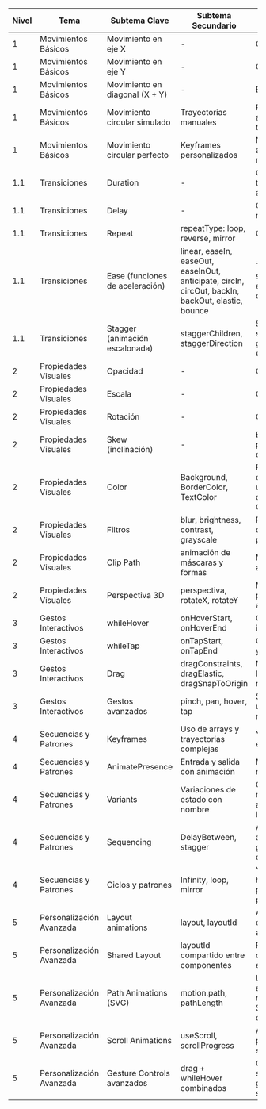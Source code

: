 | Nivel | Tema                     | Subtema Clave                   | Subtema Secundario                                                                                | Notas                                                         |
| ----- | ------------------------ | ------------------------------- | ------------------------------------------------------------------------------------------------- | ------------------------------------------------------------- |
| 1     | Movimientos Básicos      | Movimiento en eje X             | -                                                                                                 | Clave para iniciar                                            |
| 1     | Movimientos Básicos      | Movimiento en eje Y             | -                                                                                                 | Clave para iniciar                                            |
| 1     | Movimientos Básicos      | Movimiento en diagonal (X + Y)  | -                                                                                                 | Evolución natural                                             |
| 1     | Movimientos Básicos      | Movimiento circular simulado    | Trayectorias manuales                                                                             | Primera aproximación a trayectorias                           |
| 1     | Movimientos Básicos      | Movimiento circular perfecto    | Keyframes personalizados                                                                          | Nivel más avanzado del mismo patrón                           |
| 1.1   | Transiciones             | Duration                        | -                                                                                                 | Clave para el tiempo de animación                             |
| 1.1   | Transiciones             | Delay                           | -                                                                                                 | Controla el retraso                                           |
| 1.1   | Transiciones             | Repeat                          | repeatType: loop, reverse, mirror                                                                 | Controla ciclos                                               |
| 1.1   | Transiciones             | Ease (funciones de aceleración) | linear, easeIn, easeOut, easeInOut, anticipate, circIn, circOut, backIn, backOut, elastic, bounce | Tema muy rico, se pueden hacer ejemplos por cada easing       |
| 1.1   | Transiciones             | Stagger (animación escalonada)  | staggerChildren, staggerDirection                                                                 | Se usa cuando se animan grupos de elementos                   |
| 2     | Propiedades Visuales     | Opacidad                        | -                                                                                                 | Clave                                                         |
| 2     | Propiedades Visuales     | Escala                          | -                                                                                                 | Clave                                                         |
| 2     | Propiedades Visuales     | Rotación                        | -                                                                                                 | Clave                                                         |
| 2     | Propiedades Visuales     | Skew (inclinación)              | -                                                                                                 | Es menos usada pero permite distorsión                        |
| 2     | Propiedades Visuales     | Color                           | Background, BorderColor, TextColor                                                                | Puede cambiarse usando `animate` directamente o CSS variables |
| 2     | Propiedades Visuales     | Filtros                         | blur, brightness, contrast, grayscale                                                             | Poco documentado pero compatible                              |
| 2     | Propiedades Visuales     | Clip Path                       | animación de máscaras y formas                                                                    | Muy visual, avanzada                                          |
| 2     | Propiedades Visuales     | Perspectiva 3D                  | perspectiva, rotateX, rotateY                                                                     | Más compleja pero visualmente atractiva                       |
| 3     | Gestos Interactivos      | whileHover                      | onHoverStart, onHoverEnd                                                                          | Clave para interacciones                                      |
| 3     | Gestos Interactivos      | whileTap                        | onTapStart, onTapEnd                                                                              | Clave para clicks y toques                                    |
| 3     | Gestos Interactivos      | Drag                            | dragConstraints, dragElastic, dragSnapToOrigin                                                    | Movimientos libres o restringidos                             |
| 3     | Gestos Interactivos      | Gestos avanzados                | pinch, pan, hover, tap                                                                            | Solo posibles usando listeners manuales                       |
| 4     | Secuencias y Patrones    | Keyframes                       | Uso de arrays y trayectorias complejas                                                            | Ya lo usaste con éxito                                        |
| 4     | Secuencias y Patrones    | AnimatePresence                 | Entrada y salida con animación                                                                    | Muy útil para rutas o modal                                   |
| 4     | Secuencias y Patrones    | Variants                        | Variaciones de estado con nombre                                                                  | Controla múltiples animaciones con lógica más limpia          |
| 4     | Secuencias y Patrones    | Sequencing                      | DelayBetween, stagger                                                                             | Avanza hacia animaciones grupales organizadas                 |
| 4     | Secuencias y Patrones    | Ciclos y patrones               | Infinity, loop, mirror                                                                            | Ya lo estás haciendo pero se puede profundizar                |
| 5     | Personalización Avanzada | Layout animations               | layout, layoutId                                                                                  | Anima cambios estructurales automáticamente                   |
| 5     | Personalización Avanzada | Shared Layout                   | layoutId compartido entre componentes                                                             | Requiere coordinación entre vistas                            |
| 5     | Personalización Avanzada | Path Animations (SVG)           | motion.path, pathLength                                                                           | Lo más avanzado, requiere trabajar SVG directamente           |
| 5     | Personalización Avanzada | Scroll Animations               | useScroll, scrollProgress                                                                         | Anima según posición en scroll                                |
| 5     | Personalización Avanzada | Gesture Controls avanzados      | drag + whileHover combinados                                                                      | Control manual sobre varias gestualidades simultáneas         |
